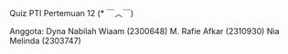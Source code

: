 Quiz PTI Pertemuan 12 (* ￣︿￣)

Anggota:
  Dyna Nabilah Wiaam (2300648)
  M. Rafie Afkar (2310930)
  Nia Melinda (2303747)
